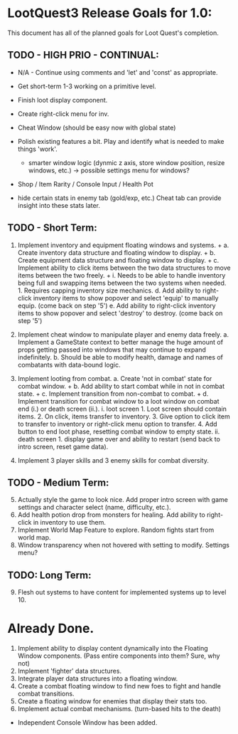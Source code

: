 # LootQuest3 Release Goals for 1.0:

This document has all of the planned goals for Loot Quest's completion.

## TODO - HIGH PRIO - CONTINUAL:

-   N/A - Continue using comments and 'let' and 'const' as appropriate.
-   Get short-term 1-3 working on a primitive level.

- Finish loot display component.
- Create right-click menu for inv.
- Cheat Window (should be easy now with global state)
- Polish existing features a bit. Play and identify what is needed to make things 'work'.
   - smarter window logic (dynmic z axis, store window position, resize windows, etc.) -> possible settings menu for windows?
- Shop / Item Rarity / Console Input / Health Pot
- hide certain stats in enemy tab (gold/exp, etc.) Cheat tab can provide insight into these stats later.


## TODO - Short Term:

1. Implement inventory and equipment floating windows and systems. +
   a. Create inventory data structure and floating window to display. +
   b. Create equipment data structure and floating window to display. +
   c. Implement ability to click items between the two data structures to move items between the two freely. +
   i. Needs to be able to handle inventory being full and swapping items between the two systems when needed. 1. Requires capping inventory size mechanics.
   d. Add ability to right-click inventory items to show popover and select 'equip' to manually equip. (come back on step '5')
   e. Add ability to right-click inventory items to show popover and select 'destroy' to destroy. (come back on step '5')

2. Implement cheat window to manipulate player and enemy data freely.
   a. Implement a GameState context to better manage the huge amount of props getting passed into windows that may continue to expand indefinitely.
   b. Should be able to modify health, damage and names of combatants with data-bound logic.

3. Implement looting from combat.
   a. Create 'not in combat' state for combat window. +
   b. Add ability to start combat while in not in combat state. +
   c. Implement transition from non-combat to combat. +
   d. Implement transition for combat window to a loot window on combat end (i.) or death screen (ii.).
      i. loot screen
         1. Loot screen should contain items.
         2. On click, items transfer to inventory.
         3. Give option to click item to transfer to inventory or right-click menu option to transfer.
         4. Add button to end loot phase, resetting combat window to empty state.
      ii. death screen 1. display game over and ability to restart (send back to intro screen, reset game data).

4. Implement 3 player skills and 3 enemy skills for combat diversity.

## TODO - Medium Term:

5. Actually style the game to look nice. Add proper intro screen with game settings and character select (name, difficulty, etc.).
6. Add health potion drop from monsters for healing. Add ability to right-click in inventory to use them.
7. Implement World Map Feature to explore. Random fights start from world map.
8. Window transparency when not hovered with setting to modify. Settings menu?

## TODO: Long Term:

9. Flesh out systems to have content for implemented systems up to level 10.

# Already Done.

1. Implement ability to display content dynamically into the Floating Window components. (Pass entire components into them? Sure, why not)
2. Implement 'fighter' data structures.
3. Integrate player data structures into a floating window.
4. Create a combat floating window to find new foes to fight and handle combat transitions.
5. Create a floating window for enemies that display their stats too.
6. Implement actual combat mechanisms. (turn-based hits to the death)

-   Independent Console Window has been added.
